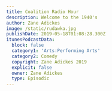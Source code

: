 ```yaml
---
title: Coalition Radio Hour
description: Welcome to the 1940's
author: Zane Adickes
image: /static/rudawka.jpg
publishDate: 2019-05-18T01:08:28.300Z
itunesPodcastData:
  block: false
  category1: 'Arts:Performing Arts'
  category2: Comedy
  copyright: Zane Adickes 2019
  explicit: false
  owner: Zane Adickes
  type: Episodic
---
```


